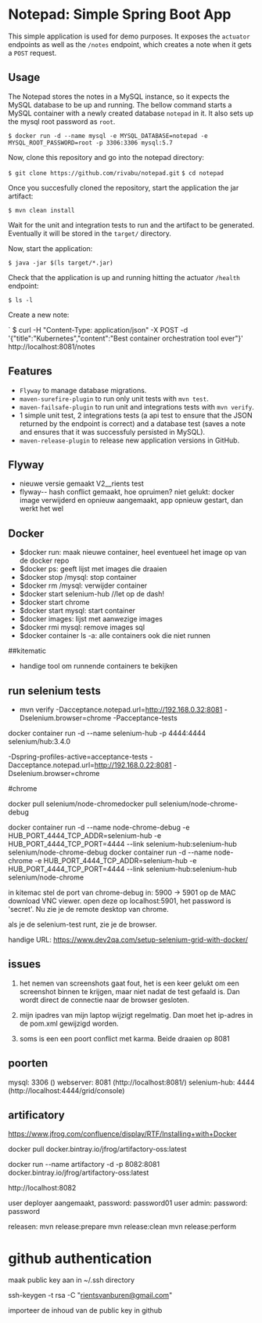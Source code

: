 # Notepad: Simple Spring Boot App

This simple application is used for demo purposes. It exposes the `actuator` endpoints as well as the `/notes` endpoint, which creates a note when it gets a `POST` request.

## Usage

The Notepad stores the notes in a MySQL instance, so it expects the MySQL database to be up and running. The bellow command starts a MySQL container with a newly created database `notepad` in it. It also sets up the mysql root password as `root`.

`$ docker run -d --name mysql -e MYSQL_DATABASE=notepad -e MYSQL_ROOT_PASSWORD=root -p 3306:3306 mysql:5.7`

Now, clone this repository and go into the notepad directory:

`$ git clone https://github.com/rivabu/notepad.git`
`$ cd notepad`

Once you succesfully cloned the repository, start the application the jar artifact:

`$ mvn clean install`

Wait for the unit and integration tests to run and the artifact to be generated. Eventually it will be stored in the `target/` directory.

Now, start the application:

`$ java -jar $(ls target/*.jar)`

Check that the application is up and running hitting the actuator `/health` endpoint:

`$ ls -l`

Create a new note:

`
$ curl -H "Content-Type: application/json" -X POST -d '{"title":"Kubernetes","content":"Best container orchestration tool ever"}' http://localhost:8081/notes


## Features

- `Flyway` to manage database migrations.
- `maven-surefire-plugin` to run only unit tests with `mvn test`.
- `maven-failsafe-plugin` to run unit and integrations tests with `mvn verify`.
- 1 simple unit test, 2 integrations tests (a api test to ensure that the JSON returned by the endpoint is correct) and a database test (saves a note and ensures that it was successfuly persisted in MySQL).
- `maven-release-plugin` to release new application versions in GitHub.

## Flyway
- nieuwe versie gemaakt V2__rients test
- flyway-- hash conflict gemaakt, hoe opruimen? niet gelukt: docker image verwijderd en opnieuw aangemaakt, app opnieuw gestart, dan werkt het wel


## Docker
- $docker run: maak nieuwe container, heel eventueel het image op van de docker repo
- $docker ps: geeft lijst met images die draaien
- $docker stop /mysql: stop container
- $docker rm /mysql: verwijder container
- $docker start selenium-hub //let op de dash!
- $docker start chrome
- $docker start mysql: start container
- $docker images: lijst met aanwezige images
- $docker rmi mysql: remove images sql
- $docker container ls -a: alle containers ook die niet runnen

##kitematic

- handige tool om runnende containers te bekijken

## run selenium tests
- mvn verify -Dacceptance.notepad.url=http://192.168.0.32:8081 -Dselenium.browser=chrome -Pacceptance-tests

docker container run -d --name selenium-hub -p 4444:4444 selenium/hub:3.4.0

 -Dspring-profiles-active=acceptance-tests -Dacceptance.notepad.url=http://192.168.0.22:8081 -Dselenium.browser=chrome
 
#chrome
 
docker pull selenium/node-chromedocker pull selenium/node-chrome-debug

docker container run -d --name node-chrome-debug -e HUB_PORT_4444_TCP_ADDR=selenium-hub -e HUB_PORT_4444_TCP_PORT=4444 --link selenium-hub:selenium-hub selenium/node-chrome-debug
docker container run -d --name node-chrome -e HUB_PORT_4444_TCP_ADDR=selenium-hub -e HUB_PORT_4444_TCP_PORT=4444 --link selenium-hub:selenium-hub selenium/node-chrome

in kitemac stel de port van chrome-debug in: 5900 -> 5901
op de MAC download VNC viewer. 
open deze op localhost:5901, het password is 'secret'. Nu zie je de remote desktop van chrome.

als je de selenium-test runt, zie je de browser.

handige URL: https://www.dev2qa.com/setup-selenium-grid-with-docker/

## issues

1. het nemen van screenshots gaat fout, het is een keer gelukt om een screenshot binnen te krijgen, maar niet nadat de test 
gefaald is. Dan wordt direct de connectie naar de browser gesloten.

2. mijn ipadres van mijn laptop wijzigt regelmatig. Dan moet het ip-adres in de pom.xml gewijzigd worden.

3. soms is een een poort conflict met karma. Beide draaien op 8081

## poorten

mysql: 3306 ()
webserver: 8081 (http://localhost:8081/)
selenium-hub: 4444 (http://localhost:4444/grid/console)

## artificatory

https://www.jfrog.com/confluence/display/RTF/Installing+with+Docker

docker pull docker.bintray.io/jfrog/artifactory-oss:latest

docker run --name artifactory -d -p 8082:8081 docker.bintray.io/jfrog/artifactory-oss:latest

http://localhost:8082

user deployer aangemaakt, password: password01
user admin: password: password

releasen:
mvn release:prepare
mvn release:clean
mvn release:perform

# github authentication

maak public key aan in ~/.ssh directory

ssh-keygen -t rsa -C "rientsvanburen@gmail.com"

importeer de inhoud van de public key in github

